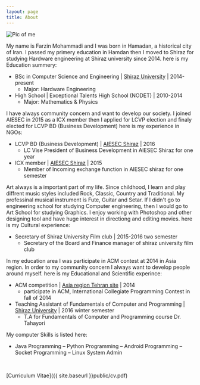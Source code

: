 ```yaml
---
layout: page
title: About
---
```

<div>
<img src="{{ site.baseurl }}public/pic-of-me.jpg" alt="Pic of me">
<p>My name is Farzin Mohammadi and I was born in Hamadan, a historical city of Iran. I passed my primery education in Hamdan then I moved to Shiraz for studying Hardware engineering at Shiraz university since 2014. here is my Education summery:</p>
<ul>
<li>BSc in Computer Science and Engineering | <a href="http://shirazu.ac.ir/" target="_blank">Shiraz University</a> |&nbsp;2014-present&nbsp;
<ul>
<li>Major: Hardware Engineering</li>
</ul>
</li>
<li>High School | Exceptional Talents High School (NODET)&nbsp;|&nbsp;2010-2014&nbsp;
<ul>
<li>Major: Mathematics &amp; Physics</li>
</ul>
</li>
</ul>
<p>I have always community concern and want to develop our society. I joined AIESEC in 2015 as a ICX member then I applied for LCVP election and finaly elected for LCVP BD (Business Development) here is my experience in NGOs:</p>
<ul>
<li>LCVP BD (Business Development) | <a href="http://aiesec.org/" target="_blank">AIESEC Shiraz</a> | 2016
<ul>
<li>LC Vise President of Business Development in AIESEC Shiraz for one year</li>
</ul>
</li>
<li>ICX member&nbsp;| <a href="http://aiesec.org/">AIESEC Shiraz</a> | 2015
<ul>
<li>Member of Incoming exchange function in AIESEC shiraz for one semester</li>
</ul>
</li>
</ul>
<p>Art always is a important part of my life. Since childhood, I learn and play diffrent music styles included Rock, Classic, Country and&nbsp;Traditional. My professinal musical instrument is Fute, Guitar and Setar. If I didn't go to engineering school for studying Computer engineering, then I&nbsp;would go to Art School for studying Graphics. I enjoy working with Photoshop and other designing tool and have huge interest in directiong and editing&nbsp;movies. here is my&nbsp;Cultural experience:</p>
<ul>
<li>Secretary of Shiraz University Film club&nbsp;|&nbsp;2015-2016 two semester
<ul>
<li>Secretary of the Board and Finance manager of shiraz university film club</li>
</ul>
</li>
</ul>
<p>In my education area I was participate in ACM contest at 2014 in Asia region. In order to my community concern I always want to develop people around myself. here is my Educational and Scientific experince:</p>
<ul>
<li>ACM competition&nbsp;| <a href="http://icpc.sharif.edu/acmicpc14/" target="_blank">Asia region Tehran site</a> | 2014
<ul>
<li>participate in ACM, International Collegiate Programming Contest in fall of 2014</li>
</ul>
</li>
<li>Teaching Assistant of Fundamentals of Computer and Programming | <a href="http://shirazu.ac.ir/" target="_blank">Shiraz University</a> |&nbsp;2016 winter semester
<ul>
<li>T.A for Fundamentals of Computer and Programming course Dr. Tahayori</li>
</ul>
</li>
</ul>
<p>My computer Skills is listed here:</p>
<ul>
<li>Java Programming &ndash; Python Programming &ndash; Android Programming &ndash; Socket Programming &ndash; Linux System Admin</li>
</ul>
<p>&nbsp;</p>
</div>
[Curriculum Vitae]({{ site.baseurl }}public/cv.pdf)
